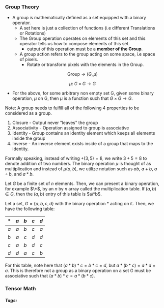 ### Group Theory

- A group is mathematically defined as a set equipped with a binary operator.
	- A set here is just a collection of functions (i.e different Translations or Rotations)
	- The Group operation operates on elements of this set and this operator tells us how to compose elements of this set.
		- output of this operation must be a **member of the Group**.
	- A group action refers to the group acting on some space, i.e space of pixels.
		- Rotate or transform pixels with the elements in the Group.

```math
\text{Group} \rightarrow (G, \mu) 
```
```math
\mu: \ G \times G \rightarrow G
```

- For the above, for some arbitrary non empty set G, given some binary operation, $\mu$ on G, then $\mu$ is a function such that $G \times G \rightarrow G$. 

Note:
A group needs to fulfill all of the following 4 properties to be considered as a group.
1. Closure - Output never "leaves" the group
2. Associativity - Operation assigned to group is associative
3. Identity - Group contains an identity element which keeps all elements inside the group
4. Inverse - An inverse element exists inside of a group that maps to the identity.

Formally speaking, instead of writing $+(3,5) = 8$, we write $3+5 = 8$ to denote addition of two numbers. The binary operation $\mu$ is thought of as multiplication and instead of $\mu(a,b)$, we utilize notation such as $ab$, $a + b$, $a \circ b$, and $a*b$. 

Let $G$ be a finite set of $n$ elements. Then, we can present a binary operation, for example $\*$, by an $n$ by $n$ array called the multiplication table. If $(a,b) \in G$, then the $(a,b)$ entry of this table is $a\*b$.

Let a set, $G = \{a,b,c,d\}$ with the binary operation $*$ acting on it.
Then, we have the following table:

<div align="center">

| $*$ | $a$ | $b$ | $c$ | $d$ |
| :---: | :---: | :---: | :---: | :---: |
| $a$ | $a$ | $b$ | $c$ | $a$ |
| $b$ | $a$ | $c$ | $d$ | $d$ |
| $c$ | $a$ | $b$ | $d$ | $c$ |
| $d$ | $d$ | $a$ | $c$ | $b$ |
</div>

For this table, note here that $(a*b)*c = b*c = d$, but $a*(b*c) = a*d = a$. This is therefore not a group as a binary operation on a set G must be associative such that $(a*b)*c = a*(b*c)$.

### Tensor Math

##### Tags: 